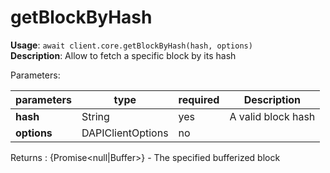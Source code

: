 # getBlockByHash

**Usage**: `await client.core.getBlockByHash(hash, options)`  
**Description**: Allow to fetch a specific block by its hash

Parameters:

| parameters  | type              | required | Description        |
| ----------- | ----------------- | -------- | ------------------ |
| **hash**    | String            | yes      | A valid block hash |
| **options** | DAPIClientOptions | no       |                    |

Returns : {Promise\<null|Buffer>} - The specified bufferized block